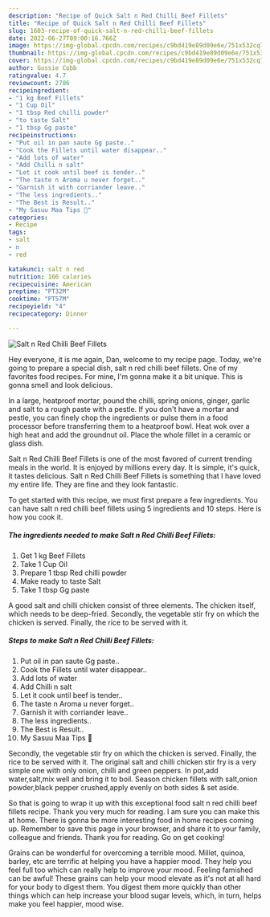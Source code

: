 ```yaml
---
description: "Recipe of Quick Salt n Red Chilli Beef Fillets"
title: "Recipe of Quick Salt n Red Chilli Beef Fillets"
slug: 1603-recipe-of-quick-salt-n-red-chilli-beef-fillets
date: 2022-06-27T09:00:16.766Z
image: https://img-global.cpcdn.com/recipes/c9bd419e89d09e6e/751x532cq70/salt-n-red-chilli-beef-fillets-recipe-main-photo.jpg
thumbnail: https://img-global.cpcdn.com/recipes/c9bd419e89d09e6e/751x532cq70/salt-n-red-chilli-beef-fillets-recipe-main-photo.jpg
cover: https://img-global.cpcdn.com/recipes/c9bd419e89d09e6e/751x532cq70/salt-n-red-chilli-beef-fillets-recipe-main-photo.jpg
author: Gussie Cobb
ratingvalue: 4.7
reviewcount: 2786
recipeingredient:
- "1 kg Beef Fillets"
- "1 Cup Oil"
- "1 tbsp Red chilli powder"
- "to taste Salt"
- "1 tbsp Gg paste"
recipeinstructions:
- "Put oil in pan saute Gg paste.."
- "Cook the Fillets until water disappear.."
- "Add lots of water"
- "Add Chilli n salt"
- "Let it cook until beef is tender.."
- "The taste n Aroma u never forget.."
- "Garnish it with corriander leave.."
- "The less ingredients.."
- "The Best is Result.."
- "My Sasuu Maa Tips 💖"
categories:
- Recipe
tags:
- salt
- n
- red

katakunci: salt n red 
nutrition: 166 calories
recipecuisine: American
preptime: "PT32M"
cooktime: "PT57M"
recipeyield: "4"
recipecategory: Dinner

---
```



![Salt n Red Chilli Beef Fillets](https://img-global.cpcdn.com/recipes/c9bd419e89d09e6e/751x532cq70/salt-n-red-chilli-beef-fillets-recipe-main-photo.jpg)

Hey everyone, it is me again, Dan, welcome to my recipe page. Today, we're going to prepare a special dish, salt n red chilli beef fillets. One of my favorites food recipes. For mine, I'm gonna make it a bit unique. This is gonna smell and look delicious.

In a large, heatproof mortar, pound the chilli, spring onions, ginger, garlic and salt to a rough paste with a pestle. If you don&#39;t have a mortar and pestle, you can finely chop the ingredients or pulse them in a food processor before transferring them to a heatproof bowl. Heat wok over a high heat and add the groundnut oil. Place the whole fillet in a ceramic or glass dish.

Salt n Red Chilli Beef Fillets is one of the most favored of current trending meals in the world. It is enjoyed by millions every day. It is simple, it's quick, it tastes delicious. Salt n Red Chilli Beef Fillets is something that I have loved my entire life. They are fine and they look fantastic.


To get started with this recipe, we must first prepare a few ingredients. You can have salt n red chilli beef fillets using 5 ingredients and 10 steps. Here is how you cook it.

<!--inarticleads1-->

##### The ingredients needed to make Salt n Red Chilli Beef Fillets:

1. Get 1 kg Beef Fillets
1. Take 1 Cup Oil
1. Prepare 1 tbsp Red chilli powder
1. Make ready to taste Salt
1. Take 1 tbsp Gg paste


A good salt and chilli chicken consist of three elements. The chicken itself, which needs to be deep-fried. Secondly, the vegetable stir fry on which the chicken is served. Finally, the rice to be served with it. 

<!--inarticleads2-->

##### Steps to make Salt n Red Chilli Beef Fillets:

1. Put oil in pan saute Gg paste..
1. Cook the Fillets until water disappear..
1. Add lots of water
1. Add Chilli n salt
1. Let it cook until beef is tender..
1. The taste n Aroma u never forget..
1. Garnish it with corriander leave..
1. The less ingredients..
1. The Best is Result..
1. My Sasuu Maa Tips 💖


Secondly, the vegetable stir fry on which the chicken is served. Finally, the rice to be served with it. The original salt and chilli chicken stir fry is a very simple one with only onion, chilli and green peppers. In pot,add water,salt,mix well and bring it to boil. Season chicken fillets with salt,onion powder,black pepper crushed,apply evenly on both sides &amp; set aside. 

So that is going to wrap it up with this exceptional food salt n red chilli beef fillets recipe. Thank you very much for reading. I am sure you can make this at home. There is gonna be more interesting food in home recipes coming up. Remember to save this page in your browser, and share it to your family, colleague and friends. Thank you for reading. Go on get cooking!

Grains can be wonderful for overcoming a terrible mood. Millet, quinoa, barley, etc are terrific at helping you have a happier mood. They help you feel full too which can really help to improve your mood. Feeling famished can be awful! These grains can help your mood elevate as it's not at all hard for your body to digest them. You digest them more quickly than other things which can help increase your blood sugar levels, which, in turn, helps make you feel happier, mood wise.
